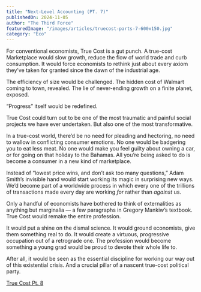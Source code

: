 ```yaml
---
title: "Next-Level Accounting (PT. 7)"
publishedOn: 2024-11-05
author: "The Third Force"
featuredImage: "/images/articles/truecost-parts-7-600x150.jpg"
category: "Eco"
---
```


For conventional economists, True Cost is a gut punch. A true-cost Marketplace would slow growth, reduce the flow of world trade and curb consumption. It would force economists to rethink just about every axiom they’ve taken for granted since the dawn of the industrial age.

The efficiency of size would be challenged. The hidden cost of Walmart coming to town, revealed. The lie of never-ending growth on a finite planet, exposed.  

“Progress” itself would be redefined.

True Cost could turn out to be one of the most traumatic and painful social projects we have ever undertaken. But also one of the most transformative.

In a true-cost world, there’d be no need for pleading and hectoring, no need to wallow in conflicting consumer emotions. No one would be badgering you to eat less meat. No one would make you feel guilty about owning a car, or for going on that holiday to the Bahamas. All you’re being asked to do is become a consumer in a new kind of marketplace.  

Instead of “lowest price wins, and don’t ask too many questions,” Adam Smith’s invisible hand would start working its magic in surprising new ways. We’d become part of a worldwide process in which every one of the trillions of transactions made every day are working *for* rather than *against* us.

Only a handful of economists have bothered to think of externalities as anything but marginalia — a few paragraphs in Gregory Mankiw’s textbook. True Cost would remake the entire profession.

It would put a shine on the dismal science. It would ground economists, give them something real to do. It would create a virtuous, progressive occupation out of a retrograde one. The profession would become something a young grad would be proud to devote their whole life to.

After all, it would be seen as the essential discipline for working our way out of this existential crisis. And a crucial pillar of a nascent true-cost political party.

[True Cost Pt. 8](http://www.adbusters.org/article/true-cost-in-the-political-sphere-pt-8)
